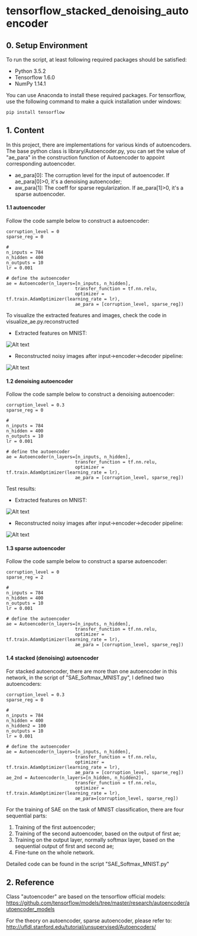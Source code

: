 # tensorflow_stacked_denoising_autoencoder

## 0. Setup Environment
To run the script, at least following required packages should be satisfied:
- Python 3.5.2
- Tensorflow 1.6.0
- NumPy 1.14.1

You can use Anaconda to install these required packages. For tensorflow, use the following command to make a quick installation under windows:
```
pip install tensorflow
```
## 1. Content
In this project, there are implementations for various kinds of autoencoders. The base python class is library/Autoencoder.py, you can set the value of "ae_para" in the construction function of Autoencoder to appoint corresponding autoencoder.

- ae_para[0]: The corruption level for the input of autoencoder. If ae_para[0]>0, it's a denoising autoencoder;
- aw_para[1]: The coeff for sparse regularization. If ae_para[1]>0, it's a sparse autoencoder.
#### 1.1 autoencoder
Follow the code sample below to construct a autoencoder:
```
corruption_level = 0
sparse_reg = 0

#
n_inputs = 784
n_hidden = 400
n_outputs = 10
lr = 0.001

# define the autoencoder
ae = Autoencoder(n_layers=[n_inputs, n_hidden],
                          transfer_function = tf.nn.relu,
                          optimizer = tf.train.AdamOptimizer(learning_rate = lr),
                          ae_para = [corruption_level, sparse_reg])
```
To visualize the extracted features and  images, check the code in visualize_ae.py.reconstructed
- Extracted features on MNIST:

![Alt text](https://github.com/wblgers/tensorflow_stacked_denoising_autoencoder/raw/master/pjt_images/ae_features.png)
- Reconstructed noisy images after input->encoder->decoder pipeline:

![Alt text](https://github.com/wblgers/tensorflow_stacked_denoising_autoencoder/raw/master/pjt_images/recover_image_ae.png)
#### 1.2 denoising autoencoder
Follow the code sample below to construct a denoising autoencoder:
```
corruption_level = 0.3
sparse_reg = 0

#
n_inputs = 784
n_hidden = 400
n_outputs = 10
lr = 0.001

# define the autoencoder
ae = Autoencoder(n_layers=[n_inputs, n_hidden],
                          transfer_function = tf.nn.relu,
                          optimizer = tf.train.AdamOptimizer(learning_rate = lr),
                          ae_para = [corruption_level, sparse_reg])
```

Test results:
- Extracted features on MNIST:

![Alt text](https://github.com/wblgers/tensorflow_stacked_denoising_autoencoder/raw/master/pjt_images/dae_features.png)
- Reconstructed noisy images after input->encoder->decoder pipeline:

![Alt text](https://github.com/wblgers/tensorflow_stacked_denoising_autoencoder/raw/master/pjt_images/recover_image_dae.png)
#### 1.3 sparse autoencoder
Follow the code sample below to construct a sparse autoencoder:
```
corruption_level = 0
sparse_reg = 2

#
n_inputs = 784
n_hidden = 400
n_outputs = 10
lr = 0.001

# define the autoencoder
ae = Autoencoder(n_layers=[n_inputs, n_hidden],
                          transfer_function = tf.nn.relu,
                          optimizer = tf.train.AdamOptimizer(learning_rate = lr),
                          ae_para = [corruption_level, sparse_reg])
```
#### 1.4 stacked (denoising) autoencoder
For stacked autoencoder, there are more than one autoencoder in this network, in the script of "SAE_Softmax_MNIST.py", I defined two autoencoders:
```
corruption_level = 0.3
sparse_reg = 0

#
n_inputs = 784
n_hidden = 400
n_hidden2 = 100
n_outputs = 10
lr = 0.001

# define the autoencoder
ae = Autoencoder(n_layers=[n_inputs, n_hidden],
                          transfer_function = tf.nn.relu,
                          optimizer = tf.train.AdamOptimizer(learning_rate = lr),
                          ae_para = [corruption_level, sparse_reg])
ae_2nd = Autoencoder(n_layers=[n_hidden, n_hidden2],
                          transfer_function = tf.nn.relu,
                          optimizer = tf.train.AdamOptimizer(learning_rate = lr),
                          ae_para=[corruption_level, sparse_reg])
```
For the training of SAE on the task of MNIST classification, there are four sequential parts:
1. Training of the first autoencoder;
2. Training of the second autoencoder, based on the output of first ae;
3. Training on the output layer, normally softmax layer, based on the sequential output of first and second ae;
4. Fine-tune on the whole network.

Detailed code can be found in the script "SAE_Softmax_MNIST.py"
## 2. Reference

Class "autoencoder" are based on the tensorflow official models:
https://github.com/tensorflow/models/tree/master/research/autoencoder/autoencoder_models

For the theory on autoencoder, sparse autoencoder, please refer to:
http://ufldl.stanford.edu/tutorial/unsupervised/Autoencoders/


